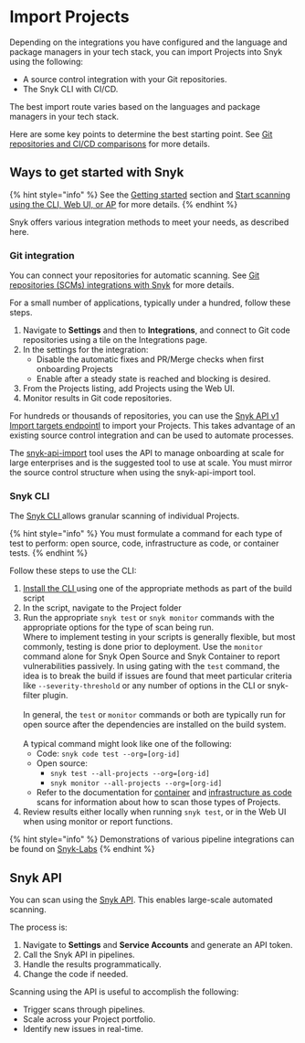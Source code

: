 # Import Projects

Depending on the integrations you have configured and the language and package managers in your tech stack, you can import Projects into Snyk using the following:&#x20;

* A source control integration with your Git repositories.
* The Snyk CLI with CI/CD.

The best import route varies based on the languages and package managers in your tech stack.&#x20;

Here are some key points to determine the best starting point. See [Git repositories and CI/CD comparisons](../../../snyk-scm-ide-and-ci-cd-integrations/git-repository-and-ci-cd-integrations-comparisons.md) for more details.

## Ways to get started with Snyk

{% hint style="info" %}
See the [Getting started](../../../getting-started/) section and [Start scanning using the CLI, Web UI, or AP](../../../scan-with-snyk/start-scanning-using-the-cli-web-ui-or-api.md) for more details.
{% endhint %}

Snyk offers various integration methods to meet your needs, as described here.

### Git integration

You can connect your repositories for automatic scanning. See [Git repositories (SCMs) integrations with Snyk](../../../snyk-scm-ide-and-ci-cd-integrations/git-repositories-scms-integrations-with-snyk/) for more details.

For a small number of applications, typically under a hundred, follow these steps.

1. Navigate to **Settings** and then to **Integrations**, and connect to Git code repositories using a tile on the Integrations page.
2. In the settings for the integration:
   * Disable the automatic fixes and PR/Merge checks when first onboarding Projects
   * Enable after a steady state is reached and blocking is desired.
3. From the Projects listing, add Projects using the Web UI.
4. Monitor results in Git code repositories.

For hundreds or thousands of repositories, you can use the [Snyk API v1 Import targets endpointI](https://snyk.docs.apiary.io/#reference/import-projects/import/import-targets) to import your Projects. This takes advantage of an existing source control integration and can be used to automate processes.

The [snyk-api-import](../../../snyk-api/snyk-tools/tool-snyk-api-import/) tool uses the API to manage onboarding at scale for large enterprises and is the suggested tool to use at scale. You must mirror the source control structure when using the snyk-api-import tool.

### Snyk CLI

The [Snyk CLI ](../../../snyk-cli/)allows granular scanning of individual Projects.&#x20;

{% hint style="info" %}
You must formulate a command for each type of test to perform: open source, code, infrastructure as code, or container tests.
{% endhint %}

Follow these steps to use the CLI:

1. [Install the CLI ](../../../snyk-cli/install-or-update-the-snyk-cli/)using one of the appropriate methods as part of the build script
2. In the script, navigate to the Project folder
3. Run the appropriate `snyk test` or `snyk monitor` commands with the appropriate options for the type of scan being run. \
   Where to implement testing in your scripts is generally flexible, but most commonly, testing is done prior to deployment. Use the `monitor` command alone for Snyk Open Source and Snyk Container to report vulnerabilities passively. In using gating with the `test` command, the idea is to break the build if issues are found that meet particular criteria like `--severity-threshold` or any number of options in the CLI or snyk-filter plugin. \
   \
   In general, the `test` or `monitor` commands or both are typically run for open source after the dependencies are installed on the build system.\
   \
   A typical command might look like one of the following:
   * Code: `snyk code test --org=[org-id]`
   * Open source:&#x20;
     * `snyk test --all-projects --org=[org-id]`
     * `snyk monitor --all-projects --org=[org-id]`
   * Refer to the documentation for [container](../../../snyk-cli/scan-and-maintain-projects-using-the-cli/snyk-cli-for-snyk-container/) and [infrastructure as code](../../../snyk-cli/scan-and-maintain-projects-using-the-cli/snyk-cli-for-iac/) scans for information about how to scan those types of Projects.
4. Review results either locally when running `snyk test`, or in the Web UI when using monitor or report functions.

{% hint style="info" %}
Demonstrations of various pipeline integrations can be found on [Snyk-Labs](https://github.com/snyk-labs/snyk-cicd-integration-examples)
{% endhint %}

## Snyk API

You can scan using the [Snyk API](../../../snyk-api/). This enables large-scale automated scanning.

The process is:

1. Navigate to **Settings** and **Service Accounts** and generate an API token.
2. Call the Snyk API in pipelines.
3. Handle the results programmatically.
4. Change the code if needed.

Scanning using the API is useful to accomplish the following:

* Trigger scans through pipelines.
* Scale across your Project portfolio.
* Identify new issues in real-time.




